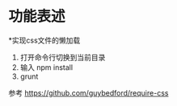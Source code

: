  # 功能表述
 *实现css文件的懒加载

 
 
 1. 打开命令行切换到当前目录
 2. 输入 npm install
 3. grunt

 参考 https://github.com/guybedford/require-css
 
